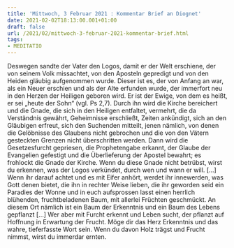 ```yaml
---
title: 'Mittwoch, 3 Februar 2021 : Kommentar Brief an Diognet'
date: 2021-02-02T18:13:00.001+01:00
draft: false
url: /2021/02/mittwoch-3-februar-2021-kommentar-brief.html
tags: 
- MEDITATIO
---
```


Deswegen sandte der Vater den Logos, damit er der Welt erschiene, der von seinem Volk missachtet, von den Aposteln gepredigt und von den Heiden gläubig aufgenommen wurde. Dieser ist es, der von Anfang an war, als ein Neuer erschien und als der Alte erfunden wurde, der immerfort neu in den Herzen der Heiligen geboren wird. Er ist der Ewige, von dem es heißt, er sei „heute der Sohn“ (vgl. Ps 2,7). Durch ihn wird die Kirche bereichert und die Gnade, die sich in den Heiligen entfaltet, vermehrt, die da Verständnis gewährt, Geheimnisse erschließt, Zeiten ankündigt, sich an den Gläubigen erfreut, sich den Suchenden mitteilt, jenen nämlich, von denen die Gelöbnisse des Glaubens nicht gebrochen und die von den Vätern gesteckten Grenzen nicht überschritten werden. Dann wird die Gesetzesfurcht gepriesen, die Prophetengabe erkannt, der Glaube der Evangelien gefestigt und die Überlieferung der Apostel bewahrt; es frohlockt die Gnade der Kirche. Wenn du diese Gnade nicht betrübst, wirst du erkennen, was der Logos verkündet, durch wen und wann er will. \[…\] Wenn ihr darauf achtet und es mit Eifer anhört, werdet ihr innewerden, was Gott denen bietet, die ihn in rechter Weise lieben, die ihr geworden seid ein Paradies der Wonne und in euch aufsprossen lasst einen herrlich blühenden, fruchtbeladenen Baum, mit allerlei Früchten geschmückt. An diesem Ort nämlich ist ein Baum der Erkenntnis und ein Baum des Lebens gepflanzt \[…\] Wer aber mit Furcht erkennt und Leben sucht, der pflanzt auf Hoffnung in Erwartung der Frucht. Möge dir das Herz Erkenntnis und das wahre, tieferfasste Wort sein. Wenn du davon Holz trägst und Frucht nimmst, wirst du immerdar ernten.